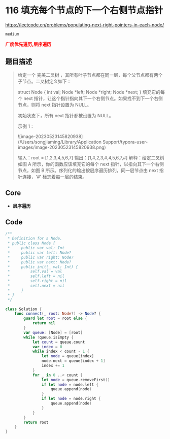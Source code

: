 # 116 填充每个节点的下一个右侧节点指针

https://leetcode.cn/problems/populating-next-right-pointers-in-each-node/

`medium`

**<font color=red>广度优先遍历,层序遍历</font>**

## 题目描述

> 给定一个 完美二叉树 ，其所有叶子节点都在同一层，每个父节点都有两个子节点。二叉树定义如下：
>
> struct Node {
>   int val;
>   Node *left;
>   Node *right;
>   Node *next;
> }
> 填充它的每个 next 指针，让这个指针指向其下一个右侧节点。如果找不到下一个右侧节点，则将 next 指针设置为 NULL。
>
> 初始状态下，所有 next 指针都被设置为 NULL。
>
>  
>
> 示例 1：
>
> ![image-20230523145820938](/Users/songjiaming/Library/Application Support/typora-user-images/image-20230523145820938.png)
>
> 输入：root = [1,2,3,4,5,6,7]
> 输出：[1,#,2,3,#,4,5,6,7,#]
> 解释：给定二叉树如图 A 所示，你的函数应该填充它的每个 next 指针，以指向其下一个右侧节点，如图 B 所示。序列化的输出按层序遍历排列，同一层节点由 next 指针连接，'#' 标志着每一层的结束。



## Core

- **层序遍历**



## Code

```swift
/**
 * Definition for a Node.
 * public class Node {
 *     public var val: Int
 *     public var left: Node?
 *     public var right: Node?
 *	   public var next: Node?
 *     public init(_ val: Int) {
 *         self.val = val
 *         self.left = nil
 *         self.right = nil
 *         self.next = nil
 *     }
 * }
 */

class Solution {
    func connect(_ root: Node?) -> Node? {
        guard let root = root else {
            return nil
        }
        var queue: [Node] = [root]
        while !queue.isEmpty {
            let count = queue.count
            var index = 0
            while index < count - 1 {
                let node = queue[index]
                node.next = queue[index + 1]
                index += 1
            }
            for _ in 0 ..< count {
                let node = queue.removeFirst()
                if let node = node.left {
                    queue.append(node)
                }
                if let node = node.right {
                    queue.append(node)
                }
            }
        }
        return root
    }
}
```

